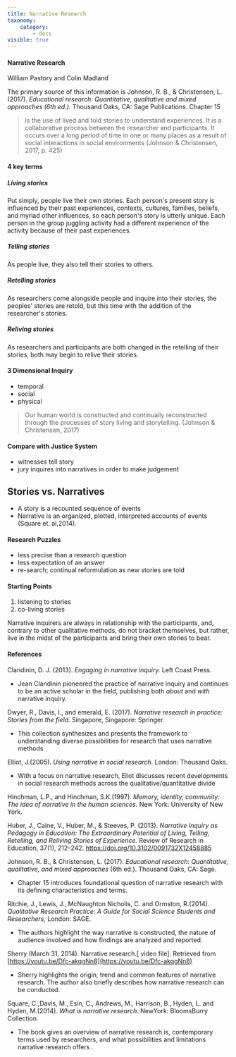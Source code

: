```yaml
---
title: Narrative Research
taxonomy:
    category:
        - docs
visible: true
---
```

#### Narrative Research
William Pastory and Colin Madland


The primary source of this information is Johnson, R. B., & Christensen, L. (2017). *Educational research: Quantitative, qualitative and mixed approaches (6th ed.).* Thousand Oaks, CA: Sage Publications. Chapter 15

> Is the use of lived and told stories to understand experiences. It is a collaborative process between the researcher and participants. It occurs over a long period of time in one or many places as a result of social interactions in social environments (Johnson & Christensen, 2017, p. 425)

#### 4 key terms

##### *Living* stories
Put simply, people live their own stories. Each person's present story is influenced by their past experiences, contexts, cultures, families, beliefs, and myriad other influences, so each person's story is utterly unique. Each person in the group juggling activity had a different experience of the activity because of their past experiences.

##### *Telling* stories
As people live, they also tell their stories to others.

##### *Retelling* stories
As researchers come alongside people and inquire into their stories, the peoples' stories are retold, but this time with the addition of the researcher's stories.

##### *Reliving* stories
As researchers and participants are both changed in the retelling of their stories, both may begin to relive their stories.

#### 3 Dimensional Inquiry

- temporal
- social
- physical

> Our human world is constructed and continually reconstructed through the processes of story living and storytelling. (Johnson & Christensen, 2017)

#### Compare with Justice System

- witnesses tell story
- jury inquires into narratives in order to make judgement

## Stories vs. Narratives
- A story is a recounted sequence of events
- Narrative is an organized, plotted, interpreted accounts of events (Square et. al,2014).

#### Research Puzzles

- less precise than a research question
- less expectation of an answer
- re-search; continual reformulation as new stories are told

#### Starting Points
1. listening to stories
2. co-living stories

Narrative inquirers are always in relationship with the participants, and, contrary to other qualitative methods, do not bracket themselves, but rather, live in the midst of the participants and bring their own stories to bear.

#### References

Clandinin, D. J. (2013). *Engaging in narrative inquiry.* Left Coast Press.

- Jean Clandinin pioneered the practice of narrative inquiry and continues to be an active scholar in the field, publishing both *about* and *with* narrative inquiry.

Dwyer, R., Davis, I., and emerald, E. (2017). _Narrative research in practice: Stories from the field_. Singapore, Singapore: Springer.

- This collection synthesizes and presents the framework to understanding diverse possibilities for research that uses narrative methods

Elliot, J.(2005). _Using narrative in social research_. London: Thousand Oaks.

- With a focus on narrative research, Eliot discusses recent developments in social research methods across the qualitative/quantitative divide

Hinchman, L.P., and Hinchman, S.K.(1997). _Memory, identity, community: The idea of narrative in the human sciences._ New York: University of New York.

Huber, J., Caine, V., Huber, M., & Steeves, P. (2013). *Narrative Inquiry as Pedagogy in Education: The Extraordinary Potential of Living, Telling, Retelling, and Reliving Stories of Experience.* Review of Research in Education, 37(1), 212–242. https://doi.org/10.3102/0091732X12458885


Johnson, R. B., & Christensen, L. (2017). _Educational research: Quantitative, qualitative, and mixed approaches_ (6th ed.). Thousand Oaks, CA: Sage.

- Chapter 15 introduces foundational question of narrative research with its defining characteristics and terms.

Ritchie, J., Lewis, J., McNaughton Nicholis, C. and Ormston, R.(2014). _Qualitative Research Practice: A Guide for Social Science Students and Researchers,_ London: SAGE.

- The authors highlight the way narrative is constructed, the nature of audience involved and how findings are analyzed and reported.

Sherry (March 31, 2014). Narrative research.[ video file]. Retrieved from [https://youtu.be/Dfc-akqgNn8](https://youtu.be/Dfc-akqgNn8)

- Sherry highlights the origin, trend and common features of narrative research. The author also briefly describes how narrative research can be conducted.

Square, C.,Davis, M., Esin, C., Andrews, M., Harrison, B., Hyden, L. and Hyden, M.(2014). _What is narrative research._ NewYork: BloomsBurry Collection.

- The book gives an overview of narrative research is, contemporary terms used by researchers, and what possibilities and limitations narrative research offers .
